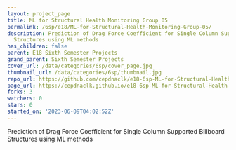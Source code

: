 ```yaml
---
layout: project_page
title: ML for Structural Health Monitoring Group 05
permalink: /6sp/e18/ML-for-Structural-Health-Monitoring-Group-05/
description: Prediction of Drag Force Coefficient for Single Column Supported Billboard
  Structures using ML methods
has_children: false
parent: E18 Sixth Semester Projects
grand_parent: Sixth Semester Projects
cover_url: /data/categories/6sp/cover_page.jpg
thumbnail_url: /data/categories/6sp/thumbnail.jpg
repo_url: https://github.com/cepdnaclk/e18-6sp-ML-for-Structural-Health-Monitoring-Group-05
page_url: https://cepdnaclk.github.io/e18-6sp-ML-for-Structural-Health-Monitoring-Group-05
forks: 3
watchers: 0
stars: 0
started_on: '2023-06-09T04:02:52Z'
---
```


Prediction of Drag Force Coefficient for Single Column Supported Billboard Structures using ML methods